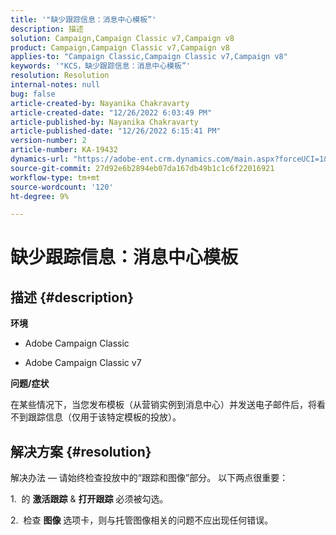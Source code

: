 ```yaml
---
title: '"缺少跟踪信息：消息中心模板”'
description: 描述
solution: Campaign,Campaign Classic v7,Campaign v8
product: Campaign,Campaign Classic v7,Campaign v8
applies-to: "Campaign Classic,Campaign Classic v7,Campaign v8"
keywords: '"KCS，缺少跟踪信息：消息中心模板”'
resolution: Resolution
internal-notes: null
bug: false
article-created-by: Nayanika Chakravarty
article-created-date: "12/26/2022 6:03:49 PM"
article-published-by: Nayanika Chakravarty
article-published-date: "12/26/2022 6:15:41 PM"
version-number: 2
article-number: KA-19432
dynamics-url: "https://adobe-ent.crm.dynamics.com/main.aspx?forceUCI=1&pagetype=entityrecord&etn=knowledgearticle&id=bfc5e9a0-4785-ed11-81ac-6045bd006b4b"
source-git-commit: 27d92e6b2894eb07da167db49b1c1c6f22016921
workflow-type: tm+mt
source-wordcount: '120'
ht-degree: 9%

---
```


# 缺少跟踪信息：消息中心模板

## 描述 {#description}


<b>环境</b>

- Adobe Campaign Classic

- Adobe Campaign Classic v7

<b>问题/症状</b>

在某些情况下，当您发布模板（从营销实例到消息中心）并发送电子邮件后，将看不到跟踪信息（仅用于该特定模板的投放）。


## 解决方案 {#resolution}


解决办法 — 请始终检查投放中的“跟踪和图像”部分。 以下两点很重要：

1.  的 <b>激活跟踪</b> &amp; <b>打开跟踪</b> 必须被勾选。

2.  检查 <b>图像</b> 选项卡，则与托管图像相关的问题不应出现任何错误。
